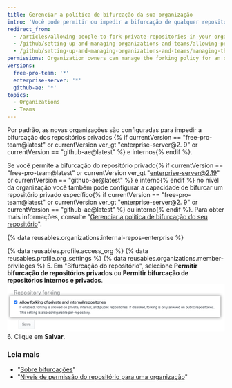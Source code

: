 ```yaml
---
title: Gerenciar a política de bifurcação da sua organização
intro: 'Você pode permitir ou impedir a bifurcação de qualquer repositório privado{% if currentVersion == "free-pro-team@latest" or currentVersion ver_gt "enterprise-server@2.19" or currentVersion == "github-ae@latest" %} ou interno{% endif %} pertencentes à sua organização.'
redirect_from:
  - /articles/allowing-people-to-fork-private-repositories-in-your-organization
  - /github/setting-up-and-managing-organizations-and-teams/allowing-people-to-fork-private-repositories-in-your-organization
  - /github/setting-up-and-managing-organizations-and-teams/managing-the-forking-policy-for-your-organization
permissions: Organization owners can manage the forking policy for an organization.
versions:
  free-pro-team: '*'
  enterprise-server: '*'
  github-ae: '*'
topics:
  - Organizations
  - Teams
---
```


Por padrão, as novas organizações são configuradas para impedir a bifurcação dos repositórios privados {% if currentVersion == "free-pro-team@latest" or currentVersion ver_gt "enterprise-server@2. 9" or currentVersion == "github-ae@latest" %} e internos{% endif %}.

Se você permite a bifurcação do repositório privado{% if currentVersion == "free-pro-team@latest" or currentVersion ver_gt "enterprise-server@2.19" or currentVersion == "github-ae@latest" %} e interno{% endif %} no nível da organização você também pode configurar a capacidade de bifurcar um repositório privado específico{% if currentVersion == "free-pro-team@latest" or currentVersion ver_gt "enterprise-server@2. 9" or currentVersion == "github-ae@latest" %} ou interno{% endif %}. Para obter mais informações, consulte "[Gerenciar a política de bifurcação do seu repositório](/github/administering-a-repository/managing-the-forking-policy-for-your-repository)".

{% data reusables.organizations.internal-repos-enterprise %}

{% data reusables.profile.access_org %}
{% data reusables.profile.org_settings %}
{% data reusables.organizations.member-privileges %}
5. Em "Bifurcação do repositório", selecione **Permitir bifurcação de repositórios privados** ou **Permitir bifurcação de repositórios internos e privados**. ![Caixa de seleção para permitir ou proibir a bifurcação na organização](/assets/images/help/repository/allow-disable-forking-organization.png)
6. Clique em **Salvar**.

### Leia mais

- "[Sobre bifurcações](/articles/about-forks)"
- "[Níveis de permissão do repositório para uma organização](/articles/repository-permission-levels-for-an-organization)"
